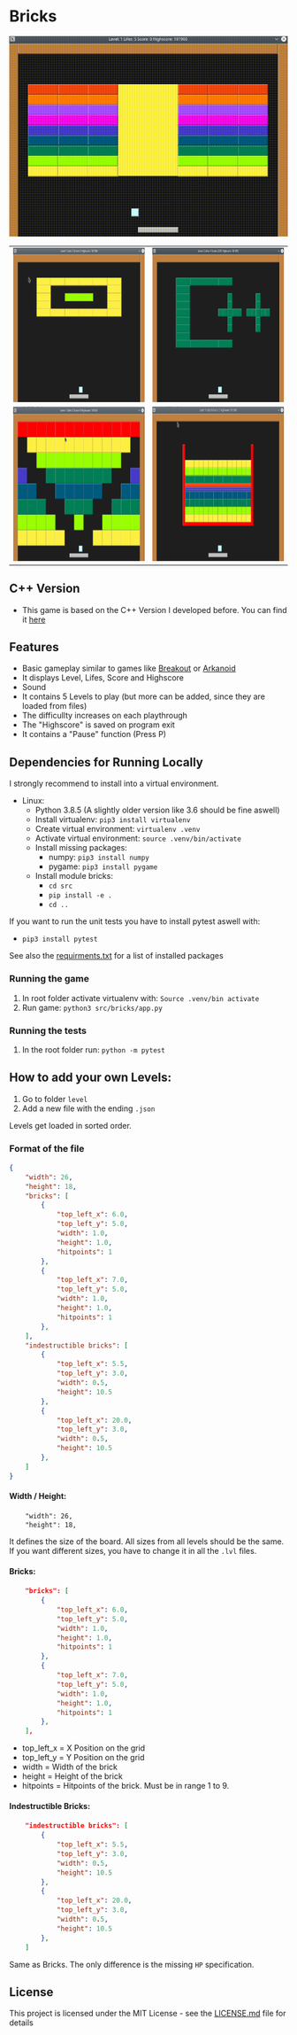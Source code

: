 # Bricks

<img src="docs/bricks.gif"/>

<table>
  <tr>
    <td><img src="docs/level1.png" width=388 height=279></td>
    <td><img src="docs/level2.png" width=388 height=279></td>
  </tr>
    <tr>
    <td><img src="docs/level4.png" width=388 height=279></td>
    <td><img src="docs/level5.png" width=388 height=279></td>
  </tr>
 </table>

## C++ Version

* This game is based on the C++ Version I developed before. You can find it [here](https://github.com/SandroWissmann/Bricks)

## Features

* Basic gameplay similar to games like [Breakout](https://en.wikipedia.org/wiki/Arkanoid) or [Arkanoid](https://en.wikipedia.org/wiki/Arkanoid)
* It displays Level, Lifes, Score and Highscore
* Sound
* It contains 5 Levels to play (but more can be added, since they are loaded from files)
* The difficullty increases on each playthrough
* The "Highscore" is saved on program exit
* It contains a "Pause" function (Press P)


## Dependencies for Running Locally
I strongly recommend to install into a virtual environment.

* Linux:
  * Python 3.8.5 (A slightly older version like 3.6 should be fine aswell)
  * Install virtualenv: `pip3 install virtualenv`
  * Create virtual environment: `virtualenv .venv`
  * Activate virtual environment: `source .venv/bin/activate`
  * Install missing packages:
    * numpy: `pip3 install numpy`
    * pygame: `pip3 install pygame`
  * Install module bricks:
    * `cd src` 
    * `pip install -e .`
    * `cd ..`

If you want to run the unit tests you have to install pytest aswell with:
* `pip3 install pytest`

See also the [requirments.txt](https://github.com/SandroWissmann/Bricks-Py/blob/master/requirements.txt) for a list of installed packages

### Running the game

1. In root folder activate virtualenv with: `Source .venv/bin activate`
2. Run game: `python3 src/bricks/app.py`

### Running the tests

1. In the root folder run: `python -m pytest`

## How to add your own Levels:

1. Go to folder `level`
2. Add a new file with the ending `.json`

Levels get loaded in sorted order.

### Format of the file

```JSON
{
    "width": 26,
    "height": 18,
    "bricks": [
        {
            "top_left_x": 6.0,
            "top_left_y": 5.0,
            "width": 1.0,
            "height": 1.0,
            "hitpoints": 1
        },
        {
            "top_left_x": 7.0,
            "top_left_y": 5.0,
            "width": 1.0,
            "height": 1.0,
            "hitpoints": 1
        },
    ],
    "indestructible bricks": [
        {
            "top_left_x": 5.5,
            "top_left_y": 3.0,
            "width": 0.5,
            "height": 10.5
        },
        {
            "top_left_x": 20.0,
            "top_left_y": 3.0,
            "width": 0.5,
            "height": 10.5
        },
    ]
}
```

#### Width / Height:

```
    "width": 26,
    "height": 18,
```

It defines the size of the board. All sizes from all levels should be the same.
If you want different sizes, you have to change it in all the `.lvl` files.

#### Bricks:

```JSON
    "bricks": [
        {
            "top_left_x": 6.0,
            "top_left_y": 5.0,
            "width": 1.0,
            "height": 1.0,
            "hitpoints": 1
        },
        {
            "top_left_x": 7.0,
            "top_left_y": 5.0,
            "width": 1.0,
            "height": 1.0,
            "hitpoints": 1
        },
    ],
```

* top_left_x = X Position on the grid 
* top_left_y = Y Position on the grid
* width = Width of the brick
* height = Height of the brick
* hitpoints = Hitpoints of the brick. Must be in range 1 to 9.

#### Indestructible Bricks:

```JSON
    "indestructible bricks": [
        {
            "top_left_x": 5.5,
            "top_left_y": 3.0,
            "width": 0.5,
            "height": 10.5
        },
        {
            "top_left_x": 20.0,
            "top_left_y": 3.0,
            "width": 0.5,
            "height": 10.5
        },
    ]
  ```

Same as Bricks. The only difference is the missing `HP` specification.

## License

This project is licensed under the MIT License - see the [LICENSE.md](LICENSE.md) file for details